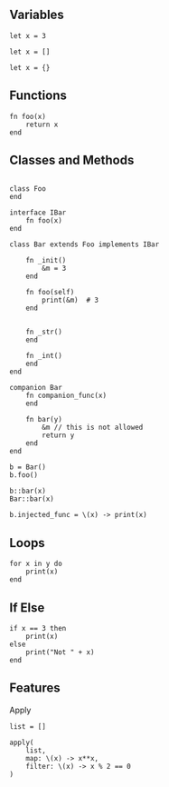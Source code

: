 

## Variables

```
let x = 3

let x = []

let x = {}
```

## Functions 

```
fn foo(x)
    return x
end
```

## Classes and Methods

```

class Foo 
end

interface IBar
    fn foo(x)
end

class Bar extends Foo implements IBar

    fn _init()
        &m = 3
    end
    
    fn foo(self)
        print(&m)  # 3
    end
    
    
    fn _str()
    end
    
    fn _int()
    end
end

companion Bar
    fn companion_func(x)
    end
    
    fn bar(y)
        &m // this is not allowed
        return y
    end
end

b = Bar()
b.foo()

b::bar(x)
Bar::bar(x)

b.injected_func = \(x) -> print(x)
```

## Loops

```
for x in y do
    print(x)
end
```

## If Else

```
if x == 3 then
    print(x)
else
    print("Not " + x)
end
```


## Features


Apply


```
list = []

apply(
    list,
    map: \(x) -> x**x,
    filter: \(x) -> x % 2 == 0
)

```

```
```
